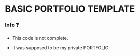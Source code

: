 # BASIC PORTFOLIO TEMPLATE

### Info ❓
- This code is not complete.

- It was supposed to be my private  PORTFOLIO
